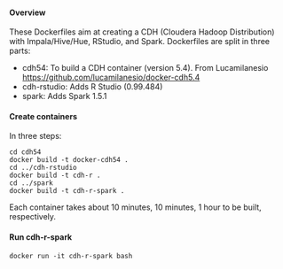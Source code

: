 #### Overview

These Dockerfiles aim at creating a CDH (Cloudera Hadoop Distribution) with Impala/Hive/Hue, RStudio, and Spark. Dockerfiles are split in three parts:

* cdh54: To build a CDH container (version 5.4). From Lucamilanesio https://github.com/lucamilanesio/docker-cdh5.4
* cdh-rstudio: Adds R Studio (0.99.484)
* spark: Adds Spark 1.5.1

#### Create containers

In three steps:

```
cd cdh54
docker build -t docker-cdh54 .
cd ../cdh-rstudio
docker build -t cdh-r .
cd ../spark
docker build -t cdh-r-spark .
```

Each container takes about 10 minutes, 10 minutes, 1 hour to be built, respectively.

#### Run cdh-r-spark

```
docker run -it cdh-r-spark bash
````




